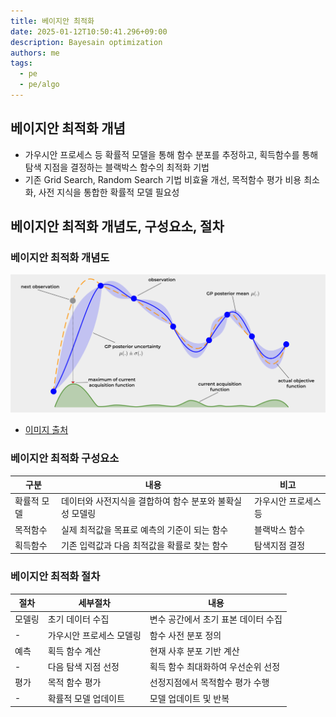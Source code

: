 ```yaml
---
title: 베이지안 최적화
date: 2025-01-12T10:50:41.296+09:00
description: Bayesain optimization
authors: me
tags:
  - pe
  - pe/algo 
---
```


## 베이지안 최적화 개념

- 가우시안 프로세스 등 확률적 모델을 통해 함수 분포를 추정하고, 획득함수를 통해 탐색 지점을 결정하는 블랙박스 함수의 최적화 기법
- 기존 Grid Search, Random Search 기법 비효율 개선, 목적함수 평가 비용 최소화, 사전 지식을 통합한 확률적 모델 필요성

## 베이지안 최적화 개념도, 구성요소, 절차

### 베이지안 최적화 개념도

![베이지안 최적화](./assets/bayesian-optimization.webp)

- [이미지 출처](https://firasalhafez.com/2021/05/12/finding-the-optimal-learning-rate-using-bayesian-optimization/>)

### 베이지안 최적화 구성요소

| 구분 | 내용 | 비고 |
| --- | --- | --- |
| 확률적 모델 | 데이터와 사전지식을 결합하여 함수 분포와 불확실성 모델링 | 가우시안 프로세스 등 |
| 목적함수 | 실제 최적값을 목표로 예측의 기준이 되는 함수 | 블랙박스 함수 |
| 획득함수 | 기존 입력값과 다음 최적값을 확률로 찾는 함수 | 탐색지점 결정 |

### 베이지안 최적화 절차

| 절차 | 세부절차 | 내용 |
| --- | --- | --- |
| 모델링 | 초기 데이터 수집 | 변수 공간에서 초기 표본 데이터 수집 |
| - | 가우시안 프로세스 모델링 | 함수 사전 분포 정의 |
| 예측 | 획득 함수 계산 | 현재 사후 분포 기반 계산 |
| - | 다음 탐색 지점 선정 | 획득 함수 최대화하여 우선순위 선정 |
| 평가 | 목적 함수 평가 | 선정지점에서 목적함수 평가 수행 |
| - | 확률적 모델 업데이트 | 모델 업데이트 및 반복 |
